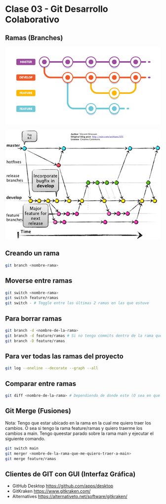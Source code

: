 # Clase 03 - Git Desarrollo Colaborativo

## Ramas (Branches)

![estructuras-ramas](_ref/basica.png)

![Alt text](_ref/avanzada.png)

## Creando un rama

```sh
git branch <nombre-rama>
```

## Moverse entre ramas

```sh
git switch <nombre-rama>
git switch feature/ramas
git switch - # Toggle entre las últimas 2 ramas en las que estuve
```

## Para borrar ramas

```sh
git branch -d <nombre-de-la-rama> 
git branch -d feature/ramas # Si no tengo commits dentro de la rama que no fueron fusionados o estan en otra rama. Me va a pedir confirmación de borrado porque si la borra pierdo la información de los commits que no están disponible en las otras ramas
git branch -D feature/ramas
```

## Para ver todas las ramas del proyecto

```sh
git log --oneline --decorate --graph --all
```

## Comparar entre ramas

```sh
git diff <nombre-de-la-rama> # Dependiendo de donde este (O sea en que rama tenga activa) es lo que me va a mostrar el git diff
```

## Git Merge (Fusiones)

Nota: Tengo que estar ubicado en la rama en la cual me quiero traer los cambios. O sea si tengo la rama feature/ramas y quiero traerme los cambios a main. Tengo queestar parado sobre la rama main y ejecutar el siguiente comando.

```sh
git switch main
git merger <nombre-de-la-rama-que-me-quiero-traer-a-main>
git merge feature/ramas
```

## Clientes de GIT con GUI (Interfaz Gráfica)

* GitHub Desktop <https://github.com/apps/desktop>
* GitKraken <https://www.gitkraken.com/>
* Alternatives <https://alternativeto.net/software/gitkraken/>







